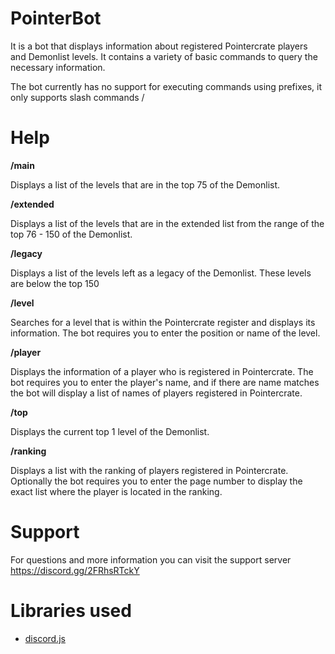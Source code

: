 # PointerBot
It is a bot that displays information about registered Pointercrate players and Demonlist levels. It contains a variety of basic commands to query the necessary information.

The bot currently has no support for executing commands using prefixes, it only supports slash commands /

# Help

**/main**

Displays a list of the levels that are in the top 75 of the Demonlist.

**/extended**

Displays a list of the levels that are in the extended list from the range of the top 76 - 150 of the Demonlist.

**/legacy**

Displays a list of the levels left as a legacy of the Demonlist. These levels are below the top 150

**/level**

Searches for a level that is within the Pointercrate register and displays its information. The bot requires you to enter the position or name of the level.

**/player**

Displays the information of a player who is registered in Pointercrate. The bot requires you to enter the player's name, and if there are name matches the bot will display a list of names of players registered in Pointercrate.

**/top**

Displays the current top 1 level of the Demonlist.

**/ranking**

Displays a list with the ranking of players registered in Pointercrate. Optionally the bot requires you to enter the page number to display the exact list where the player is located in the ranking.

# Support

For questions and more information you can visit the support server https://discord.gg/2FRhsRTckY

# Libraries used

- [discord.js](https://discord.js.org/)